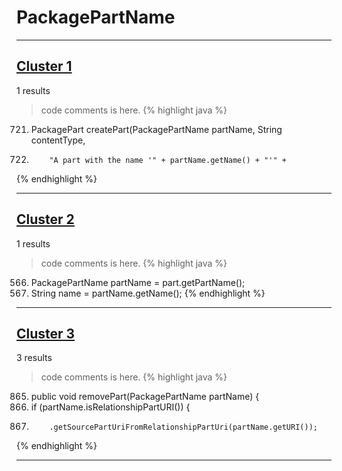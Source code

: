 # PackagePartName

***

## [Cluster 1](./1)
1 results
> code comments is here.
{% highlight java %}
721. PackagePart createPart(PackagePartName partName, String contentType,
736.         "A part with the name '" + partName.getName() + "'" +
{% endhighlight %}

***

## [Cluster 2](./2)
1 results
> code comments is here.
{% highlight java %}
566. PackagePartName partName = part.getPartName();
567. String name = partName.getName();
{% endhighlight %}

***

## [Cluster 3](./3)
3 results
> code comments is here.
{% highlight java %}
865. public void removePart(PackagePartName partName) {
884.   if (partName.isRelationshipPartURI()) {
886.         .getSourcePartUriFromRelationshipPartUri(partName.getURI());
{% endhighlight %}

***

